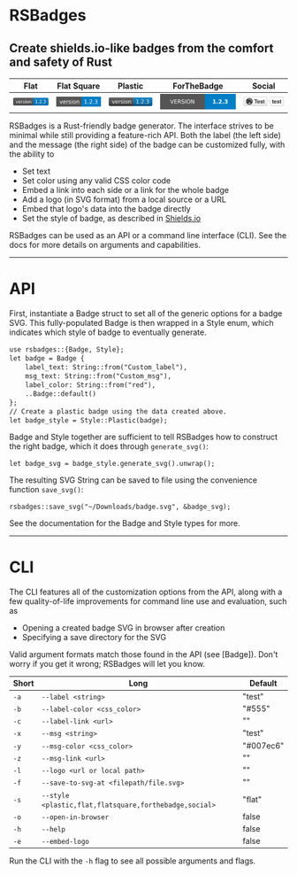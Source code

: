# RSBadges

## Create shields.io-like badges from the comfort and safety of Rust

| Flat                             | Flat Square                                   | Plastic                               | ForTheBadge                                 | Social                                      |
|----------------------------------|-----------------------------------------------|---------------------------------------|---------------------------------------------|---------------------------------------------|
| ![flat](/assets/flat_badge.svg)  | ![flat_square](/assets/flat_square_badge.svg) | ![plastic](/assets/plastic_badge.svg) | ![for_the_badge](/assets/for_the_badge.svg) | ![social](/assets/social_logo_embedded.svg) |


RSBadges is a Rust-friendly badge generator. The interface strives to be minimal
while still providing a feature-rich API. Both the label (the left side) and the
message (the right side) of the badge can be customized fully, with the ability to

- Set text
- Set color using any valid CSS color code
- Embed a link into each side or a link for the whole badge
- Add a logo (in SVG format) from a local source or a URL
- Embed that logo's data into the badge directly
- Set the style of badge, as described in [Shields.io](http://shields.io)

RSBadges can be used as an API or a command line interface (CLI). See the docs for more
details on arguments and capabilities.

-----

# API

First, instantiate a Badge struct to set all of the generic options for a badge SVG.
This fully-populated Badge is then wrapped in a Style enum, which indicates which
style of badge to eventually generate.

```
use rsbadges::{Badge, Style};
let badge = Badge {
    label_text: String::from("Custom_label"),
    msg_text: String::from("Custom_msg"),
    label_color: String::from("red"),
    ..Badge::default()
};
// Create a plastic badge using the data created above.
let badge_style = Style::Plastic(badge);
```

Badge and Style together are sufficient to
tell RSBadges how to construct the right badge, which it does through `generate_svg()`:

```
let badge_svg = badge_style.generate_svg().unwrap();
```

The resulting SVG String can be saved to file using the convenience function `save_svg()`:

```
rsbadges::save_svg("~/Downloads/badge.svg", &badge_svg);
```

See the documentation for the Badge and Style types for more.

-----

# CLI

The CLI features all of the customization options from the API, along with a
few quality-of-life improvements for command line use and evaluation, such as

- Opening a created badge SVG in browser after creation
- Specifying a save directory for the SVG

Valid argument formats match those found in the API (see [Badge]).
Don't worry if you get it wrong; RSBadges will let you know.

| Short      | Long                                                      | Default
| ---------  | ------------------------------------                      | -------
| `-a`       | `--label <string>`                                        | "test"
| `-b`       | `--label-color <css_color>`                               | "#555"
| `-c`       | `--label-link <url>`                                      | ""
| `-x`       | `--msg <string>`                                          | "test"
| `-y`       | `--msg-color <css_color>`                                 | "#007ec6"
| `-z`       | `--msg-link <url>`                                        | ""
| `-l`       | `--logo <url or local path>`                              | ""
| `-f`       | `--save-to-svg-at <filepath/file.svg>`                    | ""
| `-s`       | `--style <plastic,flat,flatsquare,forthebadge,social>`    | "flat"
| `-o`       | `--open-in-browser`                                       | false
| `-h`       | `--help`                                                  | false
| `-e`       | `--embed-logo`                                            | false

 Run the CLI with the `-h` flag to see all possible arguments and flags.
